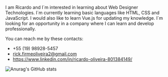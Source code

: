 I am Ricardo and I´m interested in learning about Web Designer Technologies.
I´m currently learning basic languages like HTML, CSS and JavaScript. I would also like to learn Vue.js for updating my knowledge. 
I´m looking for an opportunity in a company where I can learn and develop professionally.

You can reach me by these contacts:

- +55 (19) 98928-5457
- rick.firmeoliveira2@gmail.com
- https://www.linkedin.com/in/ricardo-oliveira-801384149/


![Anurag's GitHub stats](https://github-readme-stats.vercel.app/api?RicardoOliveira1397&show_icons=true&theme=radical)
